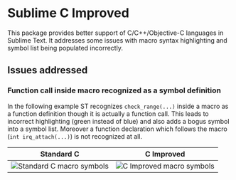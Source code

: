 Sublime C Improved
================

This package provides better support of C/C++/Objective-C languages in Sublime Text.
It addresses some issues with macro syntax highlighting and symbol list being populated incorrectly.

Issues addressed
--

### Function call inside macro recognized as a symbol definition
In the following example ST recognizes `check_range(...)` inside a macro as a function definition though it is actually a function call.
This leads to incorrect highlighting (green instead of blue) and also adds a bogus symbol into a symbol list.
Moreover a function declaration which follows the macro (`int irq_attach(...)`) is not recognized at all.

| Standard C | C Improved |
| --- | --- |
| ![Standard C macro symbols](http://habrastorage.org/storage3/446/d49/0db/446d490db58b1c6d1e314ce04da53c7f.png) | ![C Improved macro symbols](http://habrastorage.org/storage3/db6/aa2/b2e/db6aa2b2e46cb485ad75975c10f4826e.png) |

